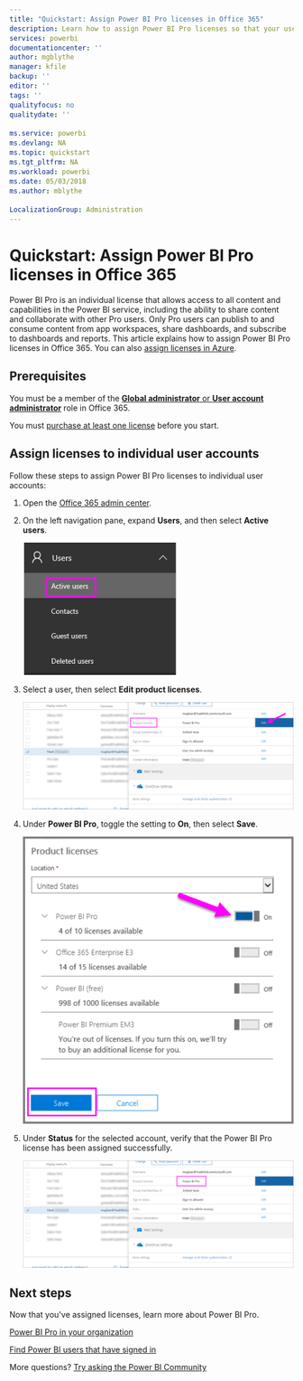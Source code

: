 ```yaml
---
title: "Quickstart: Assign Power BI Pro licenses in Office 365"
description: Learn how to assign Power BI Pro licenses so that your users can access all content and capabilities in the Power BI service.
services: powerbi
documentationcenter: ''
author: mgblythe
manager: kfile
backup: ''
editor: ''
tags: ''
qualityfocus: no
qualitydate: ''

ms.service: powerbi
ms.devlang: NA
ms.topic: quickstart
ms.tgt_pltfrm: NA
ms.workload: powerbi
ms.date: 05/03/2018
ms.author: mblythe

LocalizationGroup: Administration
---
```


# Quickstart: Assign Power BI Pro licenses in Office 365

Power BI Pro is an individual license that allows access to all content and capabilities in the Power BI service, including the ability to share content and collaborate with other Pro users. Only Pro users can publish to and consume content from app workspaces, share dashboards, and subscribe to dashboards and reports. This article explains how to assign Power BI Pro licenses in Office 365. You can also [assign licenses in Azure](service-admin-assigning-power-bi-pro-licenses-azure.md).


## Prerequisites

You must be a member of the [**Global administrator** or **User account administrator**](https://support.office.com/article/about-office-365-admin-roles-da585eea-f576-4f55-a1e0-87090b6aaa9d?ui=en-US&rs=en-US&ad=US) role in Office 365.

You must [purchase at least one license](service-admin-purchasing-power-bi-pro.md) before you start.



## Assign licenses to individual user accounts

Follow these steps to assign Power BI Pro licenses to individual user accounts:

1. Open the [Office 365 admin center](https://portal.office.com/adminportal/home#/homepage).

2. On the left navigation pane, expand **Users**, and then select **Active users**.

    ![Active users](media/service-admin-assigning-power-bi-pro-licenses/service-assigning-power-bi-pro-licenses-05.png)

3. Select a user, then select **Edit product licenses**.

    ![Edit product licenses](media/service-admin-assigning-power-bi-pro-licenses/service-assigning-power-bi-pro-licenses-06.png)

4. Under **Power BI Pro**, toggle the setting to **On**, then select **Save**.

    ![Product licenses on](media/service-admin-assigning-power-bi-pro-licenses/service-assigning-power-bi-pro-licenses-07.png)

5. Under **Status** for the selected account, verify that the Power BI Pro license has been assigned successfully.

    ![Verify license status](media/service-admin-assigning-power-bi-pro-licenses/service-assigning-power-bi-pro-licenses-08.png)



## Next steps

Now that you've assigned licenses, learn more about Power BI Pro.

[Power BI Pro in your organization](service-admin-power-bi-pro-in-your-organization.md)

[Find Power BI users that have signed in](service-admin-access-usage.md)

More questions? [Try asking the Power BI Community](https://community.powerbi.com/)